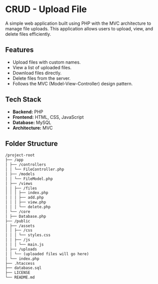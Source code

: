 # CRUD - Upload File

A simple web application built using PHP with the MVC architecture to manage file uploads. This application allows users to upload, view, and delete files efficiently.

## Features

- Upload files with custom names.
- View a list of uploaded files.
- Download files directly.
- Delete files from the server.
- Follows the MVC (Model-View-Controller) design pattern.

## Tech Stack

- **Backend:** PHP
- **Frontend:** HTML, CSS, JavaScript
- **Database:** MySQL
- **Architecture:** MVC

## Folder Structure

```markdown
/project-root
├── /app
│ ├── /controllers
│ │ └── FileController.php
│ ├── /models
│ │ └── FileModel.php
│ ├── /views
│ │ ├── /files
│ │ │ ├── index.php
│ │ │ ├── add.php
│ │ │ ├── view.php
│ │ │ └── delete.php
│ └── /core
│ ├── Database.php
├── /public
│ ├── /assets
│ │ ├── /css
│ │ │ └── styles.css
│ │ ├── /js
│ │ │ └── main.js
│ ├── /uploads
│ │ └── (uploaded files will go here)
│ └── index.php
├── .htaccess
├── database.sql
├── LICENSE
└── README.md
```
